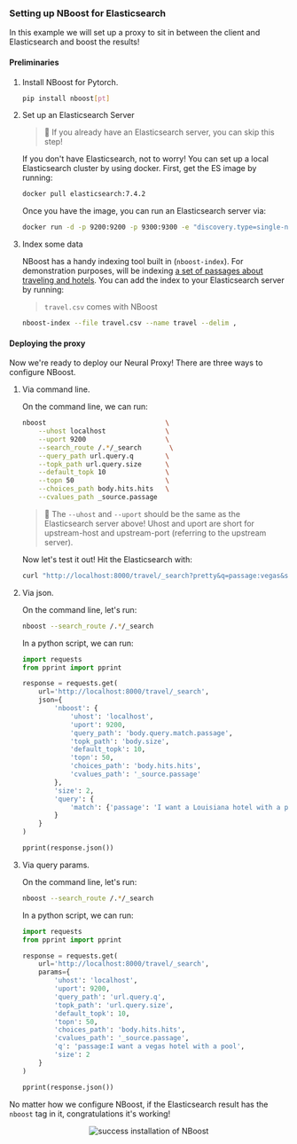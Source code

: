 ### Setting up NBoost for Elasticsearch

In this example we will set up a proxy to sit in between the client and Elasticsearch and boost the results!

#### Preliminaries

1. Install NBoost for Pytorch.
    ```bash
    pip install nboost[pt]
    ```
2. Set up an Elasticsearch Server
    > 🔔 If you already have an Elasticsearch server, you can skip this step!

    If you don't have Elasticsearch, not to worry! You can set up a local Elasticsearch cluster by using docker. First, get the ES image by running:
    ```bash
    docker pull elasticsearch:7.4.2
    ```
    Once you have the image, you can run an Elasticsearch server via:
    ```bash
    docker run -d -p 9200:9200 -p 9300:9300 -e "discovery.type=single-node" elasticsearch:7.4.2
    ```

3. Index some data

    NBoost has a handy indexing tool built in (`nboost-index`). For demonstration purposes,  will be indexing [a set of passages about traveling and hotels](https://microsoft.github.io/TREC-2019-Deep-Learning/). You can add the index to your Elasticsearch server by running:
    >  `travel.csv` comes with NBoost
    ```bash
    nboost-index --file travel.csv --name travel --delim ,
    ```` 

#### Deploying the proxy
Now we're ready to deploy our Neural Proxy! There are three ways to configure NBoost.
1. Via command line.
    
    On the command line, we can run:
    ```bash
    nboost                              \
        --uhost localhost               \
        --uport 9200                    \
        --search_route /.*/_search       \
        --query_path url.query.q        \
        --topk_path url.query.size      \
        --default_topk 10               \
        --topn 50                       \
        --choices_path body.hits.hits   \
        --cvalues_path _source.passage
    ```
    > 📢 The `--uhost` and `--uport` should be the same as the Elasticsearch server above! Uhost and uport are short for upstream-host and upstream-port (referring to the upstream server).

    Now let's test it out! Hit the Elasticsearch with:
    ```bash
    curl "http://localhost:8000/travel/_search?pretty&q=passage:vegas&size=2"
    ```
    
2. Via json.

    On the command line, let's run:
    ```bash
   nboost --search_route /.*/_search
   ```
   
   In a python script, we can run:
    ```python
    import requests
    from pprint import pprint
    
    response = requests.get(
        url='http://localhost:8000/travel/_search',
        json={
            'nboost': {
                'uhost': 'localhost',
                'uport': 9200,
                'query_path': 'body.query.match.passage',
                'topk_path': 'body.size',
                'default_topk': 10,
                'topn': 50,
                'choices_path': 'body.hits.hits',
                'cvalues_path': '_source.passage'
            },
            'size': 2,
            'query': {
                'match': {'passage': 'I want a Louisiana hotel with a pool'}
            }
        }
    )
    
    pprint(response.json())
   ```
3. Via query params.

    On the command line, let's run:
    ```bash
   nboost --search_route /.*/_search
   ```
   
      In a python script, we can run:
    ```python
   import requests
   from pprint import pprint
    
   response = requests.get(
        url='http://localhost:8000/travel/_search',
        params={
            'uhost': 'localhost',
            'uport': 9200,
            'query_path': 'url.query.q',
            'topk_path': 'url.query.size',
            'default_topk': 10,
            'topn': 50,
            'choices_path': 'body.hits.hits',
            'cvalues_path': '_source.passage',
            'q': 'passage:I want a vegas hotel with a pool',
            'size': 2
        }
   )
    
   pprint(response.json())
   ```

No matter how we configure NBoost, if the Elasticsearch result has the `nboost` tag in it, congratulations it's working!
    
<p align="center">
<img src="https://github.com/koursaros-ai/nboost/raw/master/.github/travel-tutorial.svg?sanitize=true" alt="success installation of NBoost">
</p>
